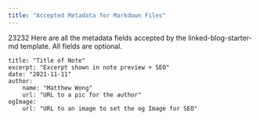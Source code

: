 ```yaml
---
title: "Accepted Metadata for Markdown Files"
---
```

23232
Here are all the metadata fields accepted by the linked-blog-starter-md template. All fields are optional.
```
title: "Title of Note"
excerpt: "Excerpt shown in note preview + SEO"
date: "2021-11-11"
author:
	name: "Matthew Wong"
	url: "URL to a pic for the author"
ogImage:
	url: "URL to an image to set the og Image for SEO"
```
